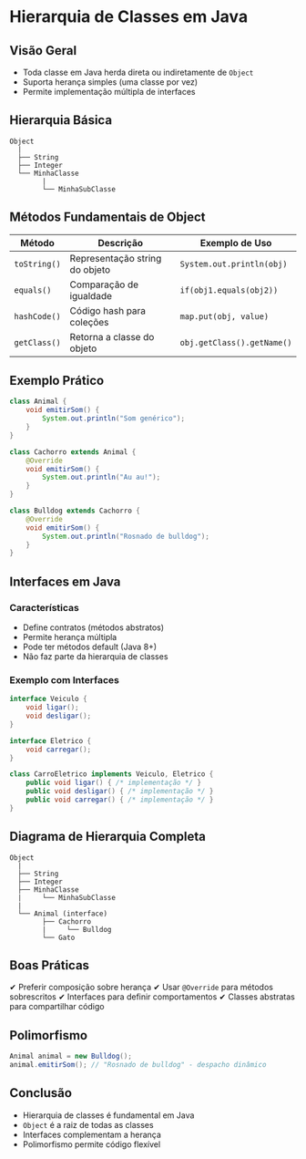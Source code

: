 # Hierarquia de Classes em Java

## Visão Geral

- Toda classe em Java herda direta ou indiretamente de `Object`
- Suporta herança simples (uma classe por vez)
- Permite implementação múltipla de interfaces

## Hierarquia Básica

```
Object
  |
  ├── String
  ├── Integer
  └── MinhaClasse
        |
        └── MinhaSubClasse
```

## Métodos Fundamentais de Object

| Método       | Descrição                      | Exemplo de Uso             |
| ------------ | ------------------------------ | -------------------------- |
| `toString()` | Representação string do objeto | `System.out.println(obj)`  |
| `equals()`   | Comparação de igualdade        | `if(obj1.equals(obj2))`    |
| `hashCode()` | Código hash para coleções      | `map.put(obj, value)`      |
| `getClass()` | Retorna a classe do objeto     | `obj.getClass().getName()` |

## Exemplo Prático

```java
class Animal {
    void emitirSom() {
        System.out.println("Som genérico");
    }
}

class Cachorro extends Animal {
    @Override
    void emitirSom() {
        System.out.println("Au au!");
    }
}

class Bulldog extends Cachorro {
    @Override
    void emitirSom() {
        System.out.println("Rosnado de bulldog");
    }
}
```

## Interfaces em Java

### Características

- Define contratos (métodos abstratos)
- Permite herança múltipla
- Pode ter métodos default (Java 8+)
- Não faz parte da hierarquia de classes

### Exemplo com Interfaces

```java
interface Veiculo {
    void ligar();
    void desligar();
}

interface Eletrico {
    void carregar();
}

class CarroEletrico implements Veiculo, Eletrico {
    public void ligar() { /* implementação */ }
    public void desligar() { /* implementação */ }
    public void carregar() { /* implementação */ }
}
```

## Diagrama de Hierarquia Completa

```
Object
  |
  ├── String
  ├── Integer
  ├── MinhaClasse
  |     └── MinhaSubClasse
  |
  └── Animal (interface)
        ├── Cachorro
        |     └── Bulldog
        └── Gato
```

## Boas Práticas

✔ Preferir composição sobre herança
✔ Usar `@Override` para métodos sobrescritos
✔ Interfaces para definir comportamentos
✔ Classes abstratas para compartilhar código

## Polimorfismo

```java
Animal animal = new Bulldog();
animal.emitirSom(); // "Rosnado de bulldog" - despacho dinâmico
```

## Conclusão

- Hierarquia de classes é fundamental em Java
- `Object` é a raiz de todas as classes
- Interfaces complementam a herança
- Polimorfismo permite código flexível
